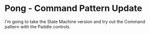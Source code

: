 # Pong - Command Pattern Update
I'm going to take the State Machine version and try out the Command pattern with the Paddle controls.